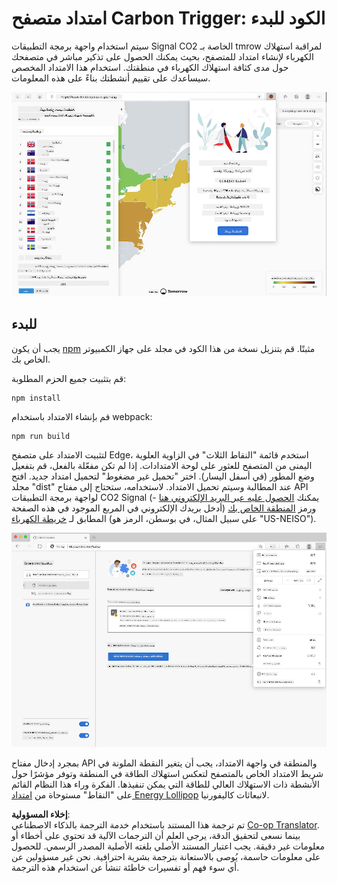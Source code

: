<!--
CO_OP_TRANSLATOR_METADATA:
{
  "original_hash": "9a6b22a2eff0f499b66236be973b24ad",
  "translation_date": "2025-08-25T23:58:58+00:00",
  "source_file": "5-browser-extension/solution/translation/README.it.md",
  "language_code": "ar"
}
-->
# امتداد متصفح Carbon Trigger: الكود للبدء

سيتم استخدام واجهة برمجة التطبيقات Signal CO2 الخاصة بـ tmrow لمراقبة استهلاك الكهرباء لإنشاء امتداد للمتصفح، بحيث يمكنك الحصول على تذكير مباشر في متصفحك حول مدى كثافة استهلاك الكهرباء في منطقتك. استخدام هذا الامتداد المخصص سيساعدك على تقييم أنشطتك بناءً على هذه المعلومات.

![لقطة شاشة للامتداد](../../../../../translated_images/extension-screenshot.0e7f5bfa110e92e3875e1bc9405edd45a3d2e02963e48900adb91926a62a5807.ar.png)

## للبدء

يجب أن يكون [npm](https://npmjs.com) مثبتًا. قم بتنزيل نسخة من هذا الكود في مجلد على جهاز الكمبيوتر الخاص بك.

قم بتثبيت جميع الحزم المطلوبة:

```
npm install
```

قم بإنشاء الامتداد باستخدام webpack:

```
npm run build
```

لتثبيت الامتداد على متصفح Edge، استخدم قائمة "النقاط الثلاث" في الزاوية العلوية اليمنى من المتصفح للعثور على لوحة الامتدادات. إذا لم تكن مفعّلة بالفعل، قم بتفعيل وضع المطور (في أسفل اليسار). اختر "تحميل غير مضغوط" لتحميل امتداد جديد. افتح مجلد "dist" عند المطالبة وسيتم تحميل الامتداد. لاستخدامه، ستحتاج إلى مفتاح API لواجهة برمجة التطبيقات CO2 Signal (يمكنك [الحصول عليه عبر البريد الإلكتروني هنا](https://www.co2signal.com/) - أدخل بريدك الإلكتروني في المربع الموجود في هذه الصفحة) ورمز [المنطقة الخاص بك](http://api.electricitymap.org/v3/zones) المطابق لـ [خريطة الكهرباء](https://www.electricitymap.org/map) (على سبيل المثال، في بوسطن، الرمز هو "US-NEISO").

![التثبيت](../../../../../translated_images/install-on-edge.78634f02842c48283726c531998679a6f03a45556b2ee99d8ff231fe41446324.ar.png)

بمجرد إدخال مفتاح API والمنطقة في واجهة الامتداد، يجب أن يتغير النقطة الملونة في شريط الامتداد الخاص بالمتصفح لتعكس استهلاك الطاقة في المنطقة وتوفر مؤشرًا حول الأنشطة ذات الاستهلاك العالي للطاقة التي يمكن تنفيذها. الفكرة وراء هذا النظام القائم على "النقاط" مستوحاة من [امتداد Energy Lollipop](https://energylollipop.com/) لانبعاثات كاليفورنيا.

**إخلاء المسؤولية**:  
تم ترجمة هذا المستند باستخدام خدمة الترجمة بالذكاء الاصطناعي [Co-op Translator](https://github.com/Azure/co-op-translator). بينما نسعى لتحقيق الدقة، يرجى العلم أن الترجمات الآلية قد تحتوي على أخطاء أو معلومات غير دقيقة. يجب اعتبار المستند الأصلي بلغته الأصلية المصدر الرسمي. للحصول على معلومات حاسمة، يُوصى بالاستعانة بترجمة بشرية احترافية. نحن غير مسؤولين عن أي سوء فهم أو تفسيرات خاطئة تنشأ عن استخدام هذه الترجمة.